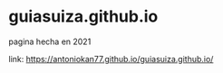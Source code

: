 # guiasuiza.github.io
pagina hecha en 2021

link: https://antoniokan77.github.io/guiasuiza.github.io/
